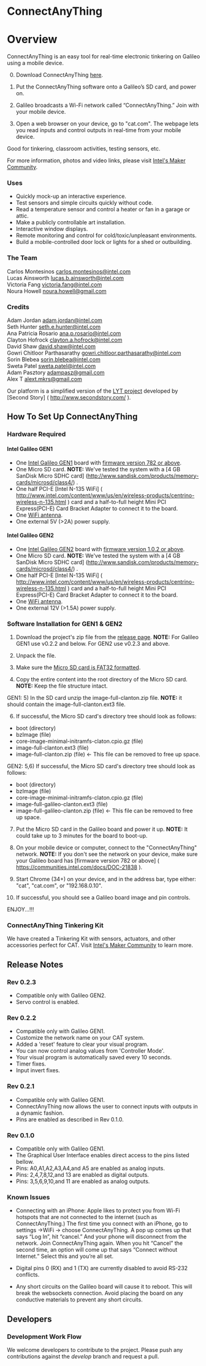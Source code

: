 ConnectAnyThing
============

# Overview

ConnectAnyThing is an easy tool for real-time electronic tinkering on Galileo using a mobile device.

0) Download ConnectAnyThing [here](https://github.com/IntelOpenDesign/ConnectAnyThing/releases).

1) Put the ConnectAnyThing software onto a Galileo’s SD card, and power on.

2) Galileo broadcasts a Wi-Fi network called “ConnectAnyThing.” Join with your mobile device.

3) Open a web browser on your device, go to "cat.com". The webpage lets you read inputs and control outputs in real-time from your mobile device.

Good for tinkering, classroom activities, testing sensors, etc.

For more information, photos and video links, please visit [Intel's Maker Community]( https://communities.intel.com/thread/48358 ).

### Uses

* Quickly mock-up an interactive experience.
* Test sensors and simple circuits quickly without code.
* Read a temperature sensor and control a heater or fan in a garage or attic.
* Make a publicly controllable art installation.
* Interactive window displays.
* Remote monitoring and control for cold/toxic/unpleasant environments.
* Build a mobile-controlled door lock or lights for a shed or outbuilding.

### The Team

Carlos Montesinos <carlos.montesinos@intel.com><br />
Lucas Ainsworth <lucas.b.ainsworth@intel.com><br />
Victoria Fang <victoria.fang@intel.com><br />
Noura Howell <noura.howell@gmail.com><br />

### Credits

Adam Jordan <adam.jordan@intel.com><br />
Seth Hunter <seth.e.hunter@intel.com><br />
Ana Patricia Rosario <ana.p.rosario@intel.com><br />
Clayton Hofrock <clayton.a.hofrock@intel.com><br />
David Shaw <david.shaw@intel.com><br />
Gowri Chitloor Parthasarathy <gowri.chitloor.parthasarathy@intel.com><br />
Sorin Blebea <sorin.blebea@intel.com><br />
Sweta Patel <sweta.patel@intel.com><br />
Adam Pasztory <adampasz@gmail.com><br />
Alex T <alext.mkrs@gmail.com><br />

Our platform is a simplified version of the [LYT project]( https://github.com/secondstory/LYT ) developed by [Second Story] ( http://www.secondstory.com/ ).

## How To Set Up ConnectAnyThing

### Hardware Required

#### Intel Galileo GEN1

* One [Intel Galileo GEN1](http://www.intel.com/content/www/us/en/do-it-yourself/galileo-maker-quark-board.html) board with [firmware version 782 or above]( https://communities.intel.com/docs/DOC-21838 ).
* One Micro SD card. **NOTE:** We've tested the system with a [4 GB SanDisk Micro SDHC card] (http://www.sandisk.com/products/memory-cards/microsd/class4/) .
* One half PCI-E [Intel N-135 WiFi] ( http://www.intel.com/content/www/us/en/wireless-products/centrino-wireless-n-135.html ) card and a half-to-full height Mini PCI Express(PCI-E) Card Bracket Adapter to connect it to the board.
* One [WiFi antenna](http://www.amazon.com/Laptop-Wireless-PCI-E-Internal-Antenna/dp/B004ZHT2JE/ref=sr_1_7?s=electronics&ie=UTF8&qid=1389662898&sr=1-7&keywords=wireless+antenna+for+mini+pcie+wifi+card).
* One external 5V (>2A) power supply.

#### Intel Galileo GEN2

* One [Intel Galileo GEN2](http://www.intel.com/content/www/us/en/do-it-yourself/galileo-maker-quark-board.html) board with [firmware version 1.0.2 or above]( https://communities.intel.com/docs/DOC-21838 ).
* One Micro SD card. **NOTE:** We've tested the system with a [4 GB SanDisk Micro SDHC card] (http://www.sandisk.com/products/memory-cards/microsd/class4/) .
* One half PCI-E [Intel N-135 WiFi] ( http://www.intel.com/content/www/us/en/wireless-products/centrino-wireless-n-135.html ) card and a half-to-full height Mini PCI Express(PCI-E) Card Bracket Adapter to connect it to the board.
* One [WiFi antenna](http://www.amazon.com/Laptop-Wireless-PCI-E-Internal-Antenna/dp/B004ZHT2JE/ref=sr_1_7?s=electronics&ie=UTF8&qid=1389662898&sr=1-7&keywords=wireless+antenna+for+mini+pcie+wifi+card).
* One external 12V (>1.5A) power supply.

### Software Installation for GEN1 & GEN2

1) Download the project's zip file from the [release page](https://github.com/IntelOpenDesign/ConnectAnyThing/releases). **NOTE:** For Galileo GEN1 use v0.2.2 and below. For GEN2 use v0.2.3 and above.

2) Unpack the file.

3) Make sure the [Micro SD card is FAT32 formatted]( http://www.wikihow.com/Format-an-SD-Card ).

4) Copy the entire content into the root directory of the Micro SD card. **NOTE:** Keep the file structure intact.

GEN1:
5) In the SD card unzip the image-full-clanton.zip file. **NOTE:** it should contain the image-full-clanton.ext3 file.

6) If successful, the Micro SD card's directory tree should look as follows:
* boot (directory)
* bzImage (file)
* core-image-minimal-initramfs-claton.cpio.gz (file)
* image-full-clanton.ext3 (file)
* image-full-clanton.zip (file) <- This file can be removed to free up space.

GEN2:
5,6) If successful, the Micro SD card's directory tree should look as follows:
* boot (directory)
* bzImage (file)
* core-image-minimal-initramfs-claton.cpio.gz (file)
* image-full-galileo-clanton.ext3 (file)
* image-full-galileo-clanton.zip (file) <- This file can be removed to free up space.

7) Put the Micro SD card in the Galileo board and power it up. **NOTE:** It could take up to 3 minutes for the board to boot-up.

8) On your mobile device or computer, connect to the "ConnectAnyThing" network. **NOTE:** If you don't see the network on your device, make sure your Galileo board has [firmware version 782 or above] ( https://communities.intel.com/docs/DOC-21838 ).

9) Start Chrome (34+) on your device, and in the address bar, type either: "cat", "cat.com", or "192.168.0.10".

10) If successful, you should see a Galileo board image and pin controls.

ENJOY...!!!

### ConnectAnyThing Tinkering Kit
We have created a Tinkering Kit with sensors, actuators, and other accessories perfect for CAT. Visit [Intel's Maker Community]( https://communities.intel.com/message/238121#238121 ) to learn more.

## Release Notes

### Rev 0.2.3
* Compatible only with Galileo GEN2.
* Servo control is enabled.

### Rev 0.2.2
* Compatible only with Galileo GEN1.
* Customize the network name on your CAT system.
* Added a 'reset' feature to clear your visual program.
* You can now control analog values from 'Controller Mode'.
* Your visual program is automatically saved every 10 seconds.
* Timer fixes.
* Input invert fixes.

### Rev 0.2.1
* Compatible only with Galileo GEN1.
* ConnectAnyThing now allows the user to connect inputs with outputs in a dynamic fashion.
* Pins are enabled as described in Rev 0.1.0.

### Rev 0.1.0
* Compatible only with Galileo GEN1.
* The Graphical User Interface enables direct access to the pins listed bellow.
* Pins: A0,A1,A2,A3,A4,and A5 are enabled as analog inputs.
* Pins: 2,4,7,8,12,and 13 are enabled as digital outputs.
* Pins: 3,5,6,9,10,and 11 are enabled as analog outputs.

### Known Issues
* Connecting with an iPhone: Apple likes to protect you from Wi-Fi hotspots that are not connected to the internet (such as ConnectAnyThing.)  The first time you connect with an iPhone, go to settings ->WiFi -> choose ConnectAnyThing.  A pop up comes up that says “Log In”, hit “cancel.”  And your phone will disconnect from the network.  Join ConnectAnyThing again.  When you hit “Cancel” the second time, an option will come up that says “Connect without Internet.” Select this and you’re all set.

* Digital pins 0 (RX) and 1 (TX) are currently disabled to avoid RS-232 conflicts.

* Any short circuits on the Galileo board will cause it to reboot. This will break the websockets connection. Avoid placing the board on any conductive materials to prevent any short circuits.

## Developers

### Development Work Flow
We welcome developers to contribute to the project. Please push any contributions against the *develop* branch and request a pull.
